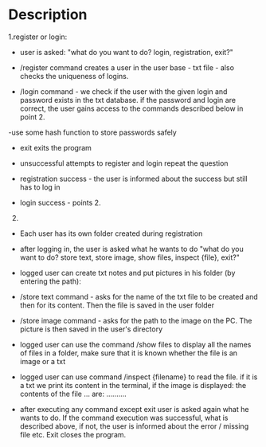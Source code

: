 # Description

1.register or login:

- user is asked: "what do you want to do? login, registration, exit?"

- /register command creates a user in the user base - txt file - also checks the uniqueness of logins.

- /login command - we check if the user with the given login and password exists in the txt database. if the password and login are correct, the user gains access to the commands described below in point 2.

-use some hash function to store passwords safely

- exit exits the program

- unsuccessful attempts to register and login repeat the question

- registration success - the user is informed about the success but still has to log in

- login success - points 2.
2.
- Each user has its own folder created during registration

- after logging in, the user is asked what he wants to do "what do you want to do? store text, store image, show files, inspect {file}, exit?"

- logged user can create txt notes and put pictures in his folder (by entering the path):

- /store text command - asks for the name of the txt file to be created and then for its content. Then the file is saved in the user folder

- /store image command - asks for the path to the image on the PC. The picture is then saved in the user's directory

- logged user can use the command /show files to display all the names of files in a folder, make sure that it is known whether the file is an image or a txt

- logged user can use command /inspect {filename} to read the file. if it is a txt we print its content in the terminal, if the image is displayed:
the contents of the file ... are: ..........

- after executing any command except exit user is asked again what he wants to do.
 If the command execution was successful, what is described above, if not, the user is informed about the error / missing file etc. Exit closes the program.
